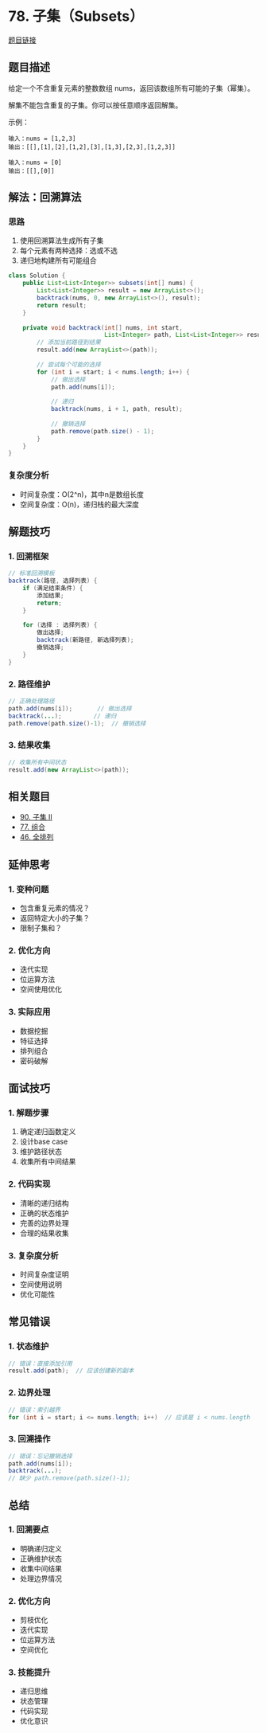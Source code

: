 # 78. 子集（Subsets）

[题目链接](https://leetcode.com/problems/subsets/)

## 题目描述
给定一个不含重复元素的整数数组 nums，返回该数组所有可能的子集（幂集）。

解集不能包含重复的子集。你可以按任意顺序返回解集。

示例：
```
输入：nums = [1,2,3]
输出：[[],[1],[2],[1,2],[3],[1,3],[2,3],[1,2,3]]

输入：nums = [0]
输出：[[],[0]]
```

## 解法：回溯算法

### 思路
1. 使用回溯算法生成所有子集
2. 每个元素有两种选择：选或不选
3. 递归地构建所有可能组合

```java
class Solution {
    public List<List<Integer>> subsets(int[] nums) {
        List<List<Integer>> result = new ArrayList<>();
        backtrack(nums, 0, new ArrayList<>(), result);
        return result;
    }
    
    private void backtrack(int[] nums, int start, 
                           List<Integer> path, List<List<Integer>> result) {
        // 添加当前路径到结果
        result.add(new ArrayList<>(path));
        
        // 尝试每个可能的选择
        for (int i = start; i < nums.length; i++) {
            // 做出选择
            path.add(nums[i]);
            
            // 递归
            backtrack(nums, i + 1, path, result);
            
            // 撤销选择
            path.remove(path.size() - 1);
        }
    }
}
```

### 复杂度分析
- 时间复杂度：O(2^n)，其中n是数组长度
- 空间复杂度：O(n)，递归栈的最大深度

## 解题技巧

### 1. 回溯框架
```java
// 标准回溯模板
backtrack(路径, 选择列表) {
    if (满足结束条件) {
        添加结果;
        return;
    }
    
    for (选择 : 选择列表) {
        做出选择;
        backtrack(新路径, 新选择列表);
        撤销选择;
    }
}
```

### 2. 路径维护
```java
// 正确处理路径
path.add(nums[i]);       // 做出选择
backtrack(...);         // 递归
path.remove(path.size()-1);  // 撤销选择
```

### 3. 结果收集
```java
// 收集所有中间状态
result.add(new ArrayList<>(path));
```

## 相关题目
- [90. 子集 II](https://leetcode.com/problems/subsets-ii/)
- [77. 组合](https://leetcode.com/problems/combinations/)
- [46. 全排列](https://leetcode.com/problems/permutations/)

## 延伸思考

### 1. 变种问题
- 包含重复元素的情况？
- 返回特定大小的子集？
- 限制子集和？

### 2. 优化方向
- 迭代实现
- 位运算方法
- 空间使用优化

### 3. 实际应用
- 数据挖掘
- 特征选择
- 排列组合
- 密码破解

## 面试技巧

### 1. 解题步骤
1. 确定递归函数定义
2. 设计base case
3. 维护路径状态
4. 收集所有中间结果

### 2. 代码实现
- 清晰的递归结构
- 正确的状态维护
- 完善的边界处理
- 合理的结果收集

### 3. 复杂度分析
- 时间复杂度证明
- 空间使用说明
- 优化可能性

## 常见错误

### 1. 状态维护
```java
// 错误：直接添加引用
result.add(path);  // 应该创建新的副本
```

### 2. 边界处理
```java
// 错误：索引越界
for (int i = start; i <= nums.length; i++)  // 应该是 i < nums.length
```

### 3. 回溯操作
```java
// 错误：忘记撤销选择
path.add(nums[i]);
backtrack(...);
// 缺少 path.remove(path.size()-1);
```

## 总结

### 1. 回溯要点
- 明确递归定义
- 正确维护状态
- 收集中间结果
- 处理边界情况

### 2. 优化方向
- 剪枝优化
- 迭代实现
- 位运算方法
- 空间优化

### 3. 技能提升
- 递归思维
- 状态管理
- 代码实现
- 优化意识
